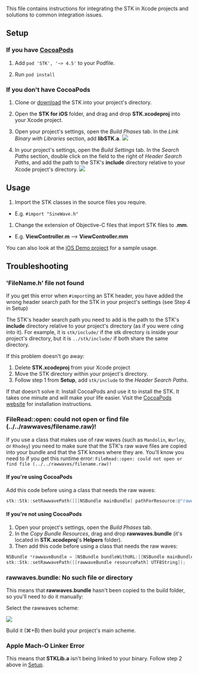 This file contains instructions for integrating the STK in Xcode projects and solutions to common integration issues. 

## Setup

### If you have [CocoaPods](https://cocoapods.org)

1. Add `pod 'STK', '~> 4.5'` to your Podfile.

1. Run `pod install`

### If you don't have CocoaPods

1. Clone or [download][download_link] the STK into your project's directory.

1. Open the **STK for iOS** folder, and drag and drop **STK.xcodeproj** into your Xcode project.

1. Open your project's settings, open the *Build Phases* tab. In the *Link Binary with Libraries* section, add **libSTK.a**. 
![][linking_libSTK_screenshot]

1. In your project's settings, open the *Build Settings* tab. In the *Search Paths* section, double click on the field to the right of *Header Search Paths*, and add the path to the STK's **include** directory relative to your Xcode project's directory.
![][header_search_paths_screenshot]


## Usage

1. Import the STK classes in the source files you require. 
  * E.g. `#import "SineWave.h"`

1. Change the extension of Objective-C files that import STK files to **.mm**. 
  * E.g. **ViewController.m** —> **ViewController.mm**

You can also look at the [iOS Demo project](..projects/demo/iOS%20Demo) for a sample usage. 


## Troubleshooting

### 'FileName.h' file not found

If you get this error when `#import`ing an STK header, you have added the wrong header search path for the STK in your project's settings (see Step 4 in Setup)

The STK's header search path you need to add is the path to the STK's **include** directory relative to your project's directory (as if you were `cd`ing into it). For example, it is `stk/include/` if the stk directory is inside your project's directory, but it is `../stk/include/` if both share the same directory. 

If this problem doesn't go away:

1. Delete **STK.xcodeproj** from your Xcode project
1. Move the STK directory within your project's directory. 
1. Follow step 1 from **Setup**, add `stk/include` to the *Header Search Paths*.

If that doesn't solve it:
Install CocoaPods and use it to install the STK. It takes one minute and will make your life easier. Visit the [CocoaPods website](https://cocoapods.org) for installation instructions. 

### FileRead::open: could not open or find file (../../rawwaves/filename.raw)!

If you use a class that makes use of raw waves (such as `Mandolin`, `Wurley`, or `Rhodey`) you need to make sure that the STK's raw wave files are copied into your bundle and that the STK knows where they are. You'll know you need to if you get this runtime error:
`FileRead::open: could not open or find file (../../rawwaves/filename.raw)!`

#### If you're using CocoaPods

Add this code before using a class that needs the raw waves: 
```objective-c
stk::Stk::setRawwavePath([[[NSBundle mainBundle] pathForResource:@"rawwaves" ofType:@"bundle"] UTF8String]);
```

#### If you're not using CocoaPods

1. Open your project's settings, open the *Build Phases* tab. 
1. In the *Copy Bundle Resources*, drag and drop **rawwaves.bundle** (it's located in **STK.xcodeproj**'s **Helpers** folder). 
1. Then add this code before using a class that needs the raw waves: 

```objective-c
NSBundle *rawwaveBundle = [NSBundle bundleWithURL:[[NSBundle mainBundle] URLForResource:@"rawwaves" withExtension:@"bundle"]];
stk::Stk::setRawwavePath([[rawwaveBundle resourcePath] UTF8String]);
```


### rawwaves.bundle: No such file or directory

This means that **rawwaves.bundle** hasn't been copied to the build folder, so you'll need to do it manually:

Select the rawwaves scheme:

![][rawwaves_scheme_screenshot]
  
Build it (⌘+B)  then build your project's main scheme. 

### Apple Mach-O Linker Error

This means that **STKLib.a** isn't being linked to your binary. Follow step 2 above in [Setup](#setup). 


[download_link]: https://github.com/thestk/stk/archive/master.zip
[linking_libSTK_screenshot]: http://i.imgur.com/cLbGrtq.png
[header_search_paths_screenshot]: http://i.imgur.com/iBTC06h.png
[rawwaves_scheme_screenshot]: http://i.imgur.com/PKd7epf.png
